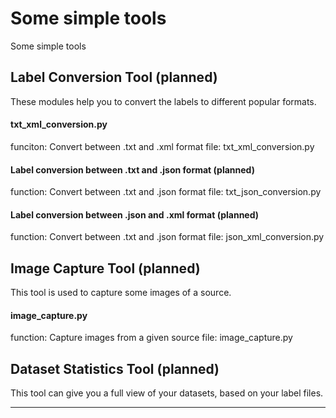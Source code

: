 # Some simple tools

Some simple tools

## Label Conversion Tool (planned)

These modules help you to convert the labels to different popular formats.

####  txt_xml_conversion.py

funciton: Convert between .txt and .xml format
file: txt_xml_conversion.py

####  Label conversion between .txt and .json format (planned)

function: Convert between .txt and .json format
file: txt_json_conversion.py

####  Label conversion between .json and .xml format (planned)

function: Convert between .txt and .json format
file: json_xml_conversion.py

## Image Capture Tool (planned)

This tool is used to capture some images of a source.

#### image_capture.py

function: Capture images from a given source
file: image_capture.py

## Dataset Statistics Tool (planned)

This tool can give you a full view of your datasets, based on your label files.

---